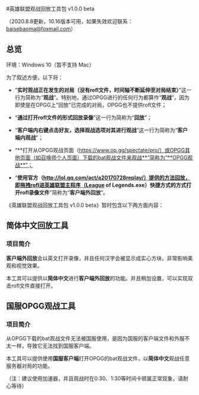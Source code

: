 #英雄联盟观战回放工具包 v1.0.0 beta

（2020.8.8更新，10.16版本可用，如果失效欢迎联系：baisebaoma@foxmail.com）

## 总览

环境：Windows 10（暂不支持 Mac）

为了叙述方便，以下将：

- “**实时观战正在发生的对局（没有rofl文件，时间轴不断延伸至对局结束）**”这一行为简称为“**观战**”。特别地，通过OPGG进行的任何行为都算作“**观战**”，因为即使是在OPGG上“回放”已完成的对局，OPGG也不提供rofl文件；
- “**通过打开rofl文件的形式回放录像**”这一行为简称为“**回放**”；
- “**客户端内右键点击好友，选择观战选项对其进行观战**”这一行为简称为“**客户端内观战**”；

- “**打开从OPGG观战页面（https://www.op.gg/spectate/pro/）或OPGG其他页面（如召唤师个人页面）下载的bat观战文件来观战**”简称为“**OPGG观战**”；
- “**使用官方（http://lol.qq.com/act/a20170728replay/）提供的方法回放，即拖拽rofl进英雄联盟主程序（League of Legends.exe）快捷方式的方式打开rofl录像文件**”简称为“**客户端外回放**”。

《英雄联盟观战回放工具包 v1.0.0 beta》暂时包含以下两方面内容：

## 简体中文回放工具

### 项目简介

**客户端外回放**会以英文打开录像，并且任何汉字会被显示成实心方块，非常影响美观和视觉效果。

本工具可以提供以**简体中文**进行**客户端外回放**的功能。并且稍加设置，可以实现双击rofl文件直接打开。

## 国服OPGG观战工具

### 项目简介

从OPGG下载的bat观战文件无法被国服使用，是因为国服的客户端文件和外服不太一样，导致它无法找到国服客户端。

本工具可以提供使用**国服客户端**打开OPGG的bat观战文件，以**简体中文**观战任意服务器对局的功能。

（注：建议使用加速器，并且观战时在0:30、1:30等时间卡顿属正常现象，请耐心等待）

